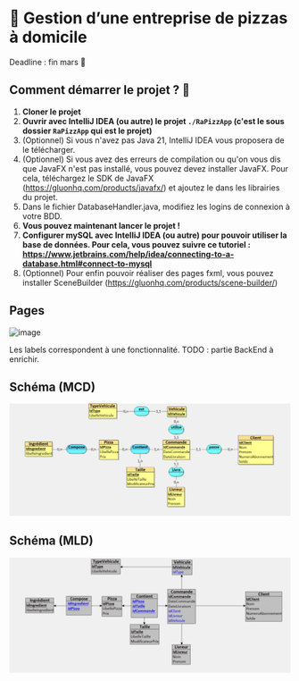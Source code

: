 # 🍕 Gestion d’une entreprise de pizzas à domicile

Deadline : fin mars 🚀 


## Comment démarrer le projet ? 💫

1. **Cloner le projet**
2. **Ouvrir avec IntelliJ IDEA (ou autre) le projet `./RaPizzApp` (c'est le sous dossier `RaPizzApp` qui est le projet)**
3. (Optionnel) Si vous n'avez pas Java 21, IntelliJ IDEA vous proposera de le télécharger.
4. (Optionnel) Si vous avez des erreurs de compilation ou qu'on vous dis que JavaFX n'est pas installé, vous pouvez devez installer JavaFX. Pour cela, téléchargez le SDK de JavaFX (https://gluonhq.com/products/javafx/) et ajoutez le dans les librairies du projet.
5. Dans le fichier DatabaseHandler.java, modifiez les logins de connexion à votre BDD.
6. **Vous pouvez maintenant lancer le projet !**
7. **Configurer mySQL avec IntelliJ IDEA (ou autre) pour pouvoir utiliser la base de données. Pour cela, vous pouvez suivre ce tutoriel : https://www.jetbrains.com/help/idea/connecting-to-a-database.html#connect-to-mysql**
8. (Optionnel) Pour enfin pouvoir réaliser des pages fxml, vous pouvez installer SceneBuilder (https://gluonhq.com/products/scene-builder/)

## Pages 
![image](https://github.com/Berachem/RaPizz/assets/75014657/e4b0fd03-58ba-4ce6-89fa-c44203dd1b5b)

Les labels correspondent à une fonctionnalité. TODO : partie BackEnd à enrichir.

## Schéma (MCD)

<img width="1451" alt="image" src="./documents/MCD.png">

## Schéma (MLD)

<img width="1406" alt="image" src="./documents/MLD.png">




